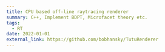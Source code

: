 ```yaml
---
title: CPU based off-line raytracing renderer
summary: C++, Implement BDPT, Microfacet theory etc.
tags:
  - RT
date: 2022-01-01
external_link: https://github.com/bobhansky/TutuRenderer
---
```

